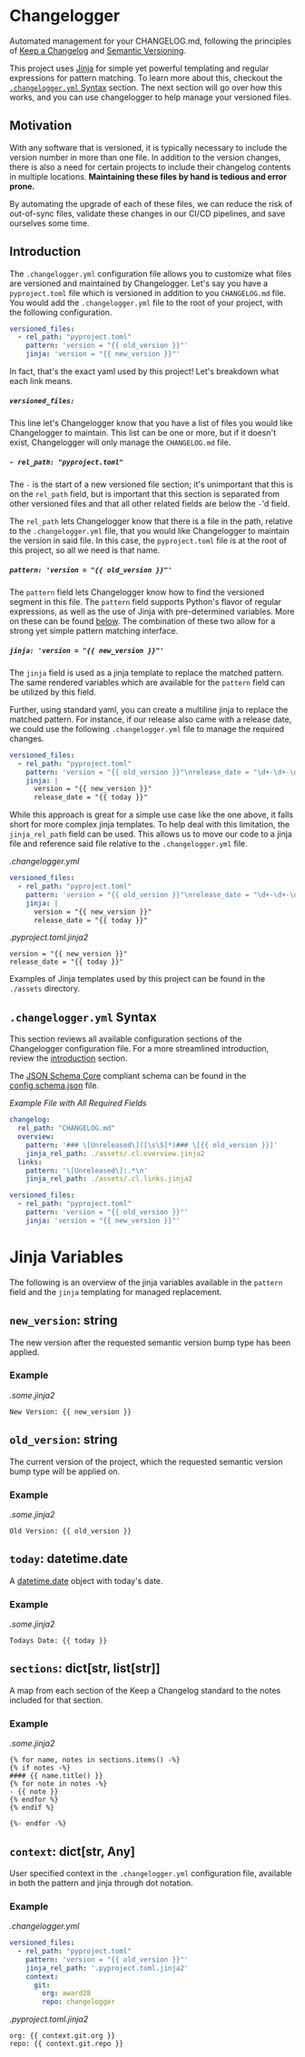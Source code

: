 # Changelogger
Automated management for your CHANGELOG.md, following the principles of
[Keep a Changelog](https://keepachangelog.com) and
[Semantic Versioning](https://semver.org).


This project uses [Jinja](https://jinja.palletsprojects.com/) for simple yet
powerful templating and regular expressions for pattern matching. To learn more
about this, checkout the [`.changelogger.yml` Syntax](#changelogger-syntax)
section. The next section will go over how this works, and you can use
changelogger to help manage your versioned files.


## Motivation

With any software that is versioned, it is typically necessary to include the
version number in more than one file. In addition to the version changes, there
is also a need for certain projects to include their changelog contents in
multiple locations. **Maintaining these files by hand is tedious and error prone.**

By automating the upgrade of each of these files, we can reduce the risk of
out-of-sync files, validate these changes in our CI/CD pipelines, and save
ourselves some time.

## Introduction

The `.changelogger.yml` configuration file allows you to customize what files
are versioned and maintained by Changelogger. Let's say you have a `pyproject.toml`
file which is versioned in addition to you `CHANGELOG.md` file. You would add the
`.changelogger.yml` file to the root of your project, with the following configuration.

```yml
versioned_files:
  - rel_path: "pyproject.toml"
    pattern: 'version = "{{ old_version }}"'
    jinja: 'version = "{{ new_version }}"'
```

In fact, that's the exact yaml used by this project! Let's breakdown what each
link means.

##### `versioned_files:`
This line let's Changelogger know that you have a list of files you would like
Changelogger to maintain. This list can be one or more, but if it doesn't exist,
Changelogger will only manage the `CHANGELOG.md` file.

##### `- rel_path: "pyproject.toml"`
The `-` is the start of a new versioned file section; it's unimportant that this
is on the `rel_path` field, but is important that this section is separated from
other versioned files and that all other related fields are below the `-`'d field.

The `rel_path` lets Changelogger know that there is a file in the path, relative
to the `.changelogger.yml` file, that you would like Changelogger to maintain the
version in said file. In this case, the `pyproject.toml` file is at the root of
this project, so all we need is that name.

##### `pattern: 'version = "{{ old_version }}"'`
The `pattern` field lets Changelogger know how to find the versioned segment in
this file. The `pattern` field supports Python's flavor of regular expressions,
as well as the use of Jinja with pre-determined variables. More on these can be
found [below](#jinja-variables). The combination of these two allow for a strong
yet simple pattern matching interface.

##### `jinja: 'version = "{{ new_version }}"'`
The `jinja` field is used as a jinja template to replace the matched pattern.
The same rendered variables which are available for the `pattern` field can
be utilized by this field.

Further, using standard yaml, you can create a multiline jinja to replace the
matched pattern. For instance, if our release also came with a release date,
we could use the following `.changelogger.yml` file to manage the required
changes.

```yml
versioned_files:
  - rel_path: "pyproject.toml"
    pattern: 'version = "{{ old_version }}"\nrelease_date = "\d+-\d+-\d+"'
    jinja: |
      version = "{{ new_version }}"
      release_date = "{{ today }}"
```

While this approach is great for a simple use case like the one above, it
falls short for more complex jinja templates. To help deal with this
limitation, the `jinja_rel_path` field can be used. This allows us to move
our code to a jinja file and reference said file relative to the
`.changelogger.yml` file.

*.changelogger.yml*
```yml
versioned_files:
  - rel_path: "pyproject.toml"
    pattern: 'version = "{{ old_version }}"\nrelease_date = "\d+-\d+-\d+"'
    jinja: |
      version = "{{ new_version }}"
      release_date = "{{ today }}"
```

*.pyproject.toml.jinja2*
```jinja
version = "{{ new_version }}"
release_date = "{{ today }}"
```

Examples of Jinja templates used by this project can be found in the `./assets`
directory.

## `.changelogger.yml` Syntax

This section reviews all available configuration sections of the Changelogger
configuration file. For a more streamlined introduction, review the
[introduction](#introduction) section.

The [JSON Schema Core](https://json-schema.org/latest/json-schema-core.html)
compliant schema can be found in the
[config.schema.json](../config.schema.json) file.


*Example File with All Required Fields*
```yml
changelog:
  rel_path: "CHANGELOG.md"
  overview:
    pattern: '### \[Unreleased\]([\s\S]*)### \[{{ old_version }}]'
    jinja_rel_path: ./assets/.cl.overview.jinja2
  links:
    pattern: '\[Unreleased\]:.*\n'
    jinja_rel_path: ./assets/.cl.links.jinja2

versioned_files:
  - rel_path: "pyproject.toml"
    pattern: 'version = "{{ old_version }}"'
    jinja: 'version = "{{ new_version }}"'
```


# Jinja Variables
The following is an overview of the jinja variables available in the `pattern`
field and the `jinja` templating for managed replacement.

## `new_version`: string

The new version after the requested semantic version bump type has been applied.

### Example

*.some.jinja2*
```jinja
New Version: {{ new_version }}
```

## `old_version`: string

The current version of the project, which the requested semantic version bump type
will be applied on.

### Example

*.some.jinja2*
```jinja
Old Version: {{ old_version }}
```

## `today`: datetime.date

A [datetime.date](https://docs.python.org/3/library/datetime.html#date-objects)
object with today's date.

### Example

*.some.jinja2*
```jinja
Todays Date: {{ today }}
```

## `sections`: dict[str, list[str]]

A map from each section of the Keep a Changelog standard to the notes included for
that section.

### Example

*.some.jinja2*
```jinja
{% for name, notes in sections.items() -%}
{% if notes -%}
#### {{ name.title() }}
{% for note in notes -%}
- {{ note }}
{% endfor %}
{% endif %}

{%- endfor -%}
```
## `context`: dict[str, Any]

User specified context in the `.changelogger.yml` configuration file, available in
both the pattern and jinja through dot notation.

### Example

*.changelogger.yml*
```yml
versioned_files:
  - rel_path: "pyproject.toml"
    pattern: 'version = "{{ old_version }}"'
    jinja_rel_path: '.pyproject.toml.jinja2'
    context:
      git:
        org: award28
        repo: changelogger
```

*.pyproject.toml.jinja2*
```jinja
org: {{ context.git.org }}
repo: {{ context.git.repo }}
```
